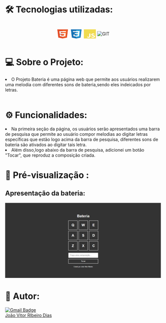 # 🛠 Tecnologias utilizadas:
<br>
<div style="display: inline_block">
  <div align="center">
  <img align="center" alt="HTML" height="30" width="40" src="https://raw.githubusercontent.com/devicons/devicon/master/icons/html5/html5-original.svg">
   <img align="center" alt="CSS" height="30" width="40" src="https://raw.githubusercontent.com/devicons/devicon/master/icons/css3/css3-original.svg">
  <img align="center" alt="JS" height="30" width="40" src="https://raw.githubusercontent.com/devicons/devicon/master/icons/javascript/javascript-plain.svg">
  <img align="center" alt="GIT" height="30" width="40" src="https://cdn.jsdelivr.net/gh/devicons/devicon/icons/git/git-original.svg">

</div>
<br>

# 💻  Sobre o Projeto:
<li>O Projeto Bateria é uma página web que permite aos usuários realizarem uma melodia com diferentes sons de bateria,sendo eles indeicados por letras.</li>
</br>

# ⚙️ Funcionalidades:
<li>Na primeira seção da página, os usuários serão apresentados uma barra de pesquisa que permite ao usuário compor melodias ao digitar letras específicas que estão logo acima da barra de pesquisa, diferentes sons de bateria são ativados ao digitar tais letra.</li>
<li>Além disso,logo abaixo da barra de pesquisa, adicionei um botão "Tocar", que reproduz a composição criada.</li>

# 🎨 Pré-visualização :
## Apresentação da bateria:
<img src="midia.readme/1.png" alt="">


# 🦸 Autor:
[![Gmail Badge](https://img.shields.io/badge/-joaovitordias.2b@gmail.com-c14438?style=flat-square&logo=Gmail&logoColor=white&link=mailto:joaovitordias.2b@gmail.com)](mailto:joaovitordias.2b@gmail.com)
<br/>
<a href="https://www.linkedin.com/in/jo%C3%A3o-vitor-ribeiro-dias-339a56258/" target="_blank">João Vitor RIbeiro Dias</a>
